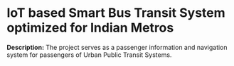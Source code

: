 # IoT based Smart Bus Transit System optimized for Indian Metros

**Description:**
              The project serves as a passenger information and navigation system for passengers of Urban Public Transit Systems.
